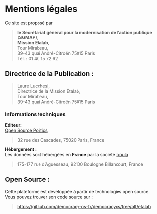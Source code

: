 Mentions légales
================

Ce site est proposé par 
> **le Secrétariat général pour la modernisation de l’action publique (SGMAP)**,  
> **Mission Etalab**,  
> Tour Mirabeau,  
> 39-43 quai André-Citroën 75015 Paris  
> Tél. : 01 40 15 72 62  



## Directrice de la Publication :
>  Laure Lucchesi,  
>  Directrice de la Mission Etalab,  
>  Tour Mirabeau,  
>  39-43 quai André-Citroën 75015 Paris  


### Informations techniques

**Editeur:**  
[Open Source Politics](http://opensourcepolitics.eu)  
> 32 rue des Cascades, 75020 Paris, France  


**Hébergement :**  
Les données sont hébergées en **France** par la société [Ikoula](http://ikoula.com/fr)  
> 175-177 rue d’Aguesseau, 92100 Boulogne Billancourt, France

## Open Source :

Cette plateforme est développée à partir de technologies open source. Vous pouvez trouver son code source sur :
> https://github.com/democracy-os-fr/democracyos/tree/alt/etalab
